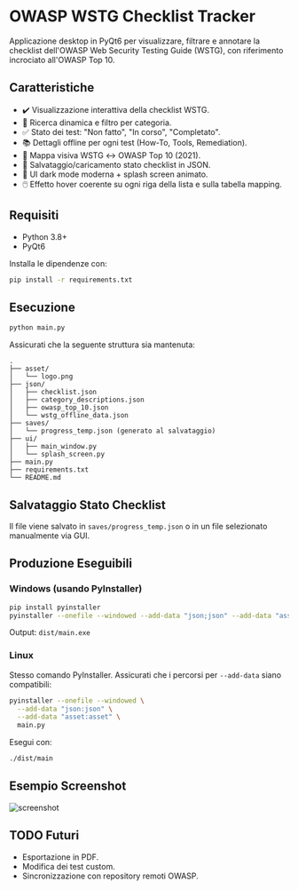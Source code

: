 # OWASP WSTG Checklist Tracker

Applicazione desktop in PyQt6 per visualizzare, filtrare e annotare la checklist dell'OWASP Web Security Testing Guide (WSTG), con riferimento incrociato all'OWASP Top 10.

## Caratteristiche

* ✔️ Visualizzazione interattiva della checklist WSTG.
* 🔎 Ricerca dinamica e filtro per categoria.
* ✅ Stato dei test: "Non fatto", "In corso", "Completato".
* 📚 Dettagli offline per ogni test (How-To, Tools, Remediation).
* 🧩 Mappa visiva WSTG ↔ OWASP Top 10 (2021).
* 💾 Salvataggio/caricamento stato checklist in JSON.
* 🎨 UI dark mode moderna + splash screen animato.
* 🖱️ Effetto hover coerente su ogni riga della lista e sulla tabella mapping.

## Requisiti

* Python 3.8+
* PyQt6

Installa le dipendenze con:

```bash
pip install -r requirements.txt
```

## Esecuzione

```bash
python main.py
```

Assicurati che la seguente struttura sia mantenuta:

```
.
├── asset/
│   └── logo.png
├── json/
│   ├── checklist.json
│   ├── category_descriptions.json
│   ├── owasp_top_10.json
│   └── wstg_offline_data.json
├── saves/
│   └── progress_temp.json (generato al salvataggio)
├── ui/
│   ├── main_window.py
│   └── splash_screen.py
├── main.py
├── requirements.txt
└── README.md
```

## Salvataggio Stato Checklist

Il file viene salvato in `saves/progress_temp.json` o in un file selezionato manualmente via GUI.

## Produzione Eseguibili

### Windows (usando PyInstaller)

```bash
pip install pyinstaller
pyinstaller --onefile --windowed --add-data "json;json" --add-data "asset;asset" main.py
```

Output: `dist/main.exe`

### Linux

Stesso comando PyInstaller. Assicurati che i percorsi per `--add-data` siano compatibili:

```bash
pyinstaller --onefile --windowed \
  --add-data "json:json" \
  --add-data "asset:asset" \
  main.py
```

Esegui con:

```bash
./dist/main
```

## Esempio Screenshot

![screenshot](asset/screen_sample.png)

## TODO Futuri

* Esportazione in PDF.
* Modifica dei test custom.
* Sincronizzazione con repository remoti OWASP.
